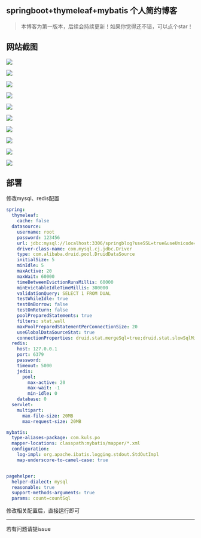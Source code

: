## springboot+thymeleaf+mybatis 个人简约博客

> 本博客为第一版本，后续会持续更新！如果你觉得还不错，可以点个star！


## 网站截图


![](https://imgkr.cn-bj.ufileos.com/43eed587-24e5-4df6-889e-2fa7e66c56a7.png)


![](https://imgkr.cn-bj.ufileos.com/5fc55dfe-e2b9-4d83-bc00-43821f208732.png)


![](https://imgkr.cn-bj.ufileos.com/e61123aa-971a-4968-bb52-ce00180dec0b.png)


![](https://imgkr.cn-bj.ufileos.com/768e2296-1088-4bda-8e98-c72cff9ea681.png)


![](https://imgkr.cn-bj.ufileos.com/cb39f820-941e-4546-a086-e1dd50fc0b20.png)

![](https://imgkr.cn-bj.ufileos.com/b42f131e-454a-4350-9745-8f67943397b9.png)


![](https://imgkr.cn-bj.ufileos.com/5d53a4f7-eed7-4707-9397-04d3168b7dff.png)

![](https://imgkr.cn-bj.ufileos.com/b420ee99-ef17-45ae-84b1-8a0a53a0a0bc.png)

![](https://imgkr.cn-bj.ufileos.com/6dbcfe33-6ae7-486a-a992-c0b34abe8033.png)


![](https://imgkr.cn-bj.ufileos.com/f32af29b-6639-408b-9375-beb02a45c0d5.png)


## 部署
修改mysql、redis配置
```yaml
spring:
  thymeleaf:
    cache: false
  datasource:
    username: root
    password: 123456
    url: jdbc:mysql://localhost:3306/springblog?useSSL=true&useUnicode=true&characterEncoding=UTF-8&serverTimezone=Asia/Shanghai
    driver-class-name: com.mysql.cj.jdbc.Driver
    type: com.alibaba.druid.pool.DruidDataSource
    initialSize: 5
    minIdle: 5
    maxActive: 20
    maxWait: 60000
    timeBetweenEvictionRunsMillis: 60000
    minEvictableIdleTimeMillis: 300000
    validationQuery: SELECT 1 FROM DUAL
    testWhileIdle: true
    testOnBorrow: false
    testOnReturn: false
    poolPreparedStatements: true
    filters: stat,wall
    maxPoolPreparedStatementPerConnectionSize: 20
    useGlobalDataSourceStat: true
    connectionProperties: druid.stat.mergeSql=true;druid.stat.slowSqlMillis=500
  redis:
    host: 127.0.0.1
    port: 6379
    password:
    timeout: 5000
    jedis:
      pool:
        max-active: 20
        max-wait: -1
        min-idle: 0
    database: 0
  servlet:
    multipart:
      max-file-size: 20MB
      max-request-size: 20MB

mybatis:
  type-aliases-package: com.kuls.po
  mapper-locations: classpath:mybatis/mapper/*.xml
  configuration:
    log-impl: org.apache.ibatis.logging.stdout.StdOutImpl
    map-underscore-to-camel-case: true


pagehelper:
  helper-dialect: mysql
  reasonable: true
  support-methods-arguments: true
  params: count=countSql

```

修改相关配置后，直接运行即可

---
若有问题请提issue
